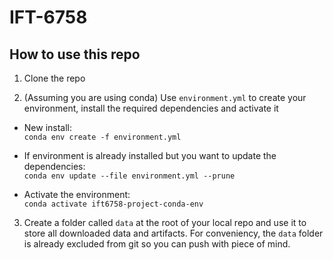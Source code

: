 # IFT-6758

## How to use this repo
1. Clone the repo

2. (Assuming you are using conda) Use `environment.yml` to create your environment, install the required dependencies and activate it
  - New install: <br />
`conda env create -f environment.yml`

  - If environment is already installed but you want to update the dependencies: <br />
`conda env update --file environment.yml --prune`

  - Activate the environment: <br />
`conda activate ift6758-project-conda-env`

3. Create a folder called `data` at the root of your local repo and use it to store all downloaded data and artifacts.
For conveniency, the `data` folder is already excluded from git so you can push with piece of mind.
